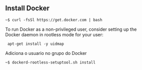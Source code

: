 ## Install Docker

``` ~$ curl -fsSl https://get.docker.com | bash   ```

To run Docker as a non-privileged user, consider setting up the  <br>
Docker daemon in rootless mode for your user:  <br>

```  apt-get install -y uidmap ``` 

Adiciona o usuario no grupo do Docker

``` ~$ dockerd-rootless-setuptool.sh install ``` 


